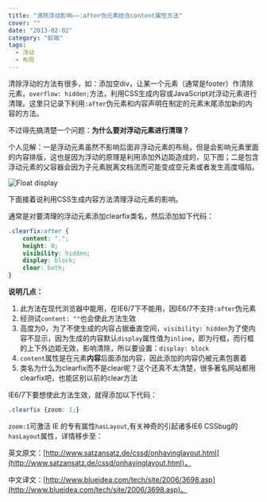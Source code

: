 ```yaml
---
title: "清除浮动影响——:after伪元素结合content属性方法"
cover: ""
date: "2013-02-02"
category: "前端"
tags:
  - 浮动
  - 布局
---
```


清除浮动的方法有很多，如：添加空div，让某一个元素（通常是footer）作清除元素，`overflow: hidden;`方法，利用CSS生成内容或JavaScript对浮动元素进行清理。这里只记录下利用`:after`伪元素和内容声明在制定的元素末尾添加新的内容的方法。

不过得先搞清楚一个问题：**为什么要对浮动元素进行清理？**

个人见解：一是浮动元素虽然不影响后面非浮动元素的布局，但是会影响元素里面的内容排版，这也是因为浮动的原理是利用添加外边距造成的，见下图；二是包含浮动元素的父容器会因为子元素脱离文档流而可能变成空元素或者发生高度塌陷。

![Float display](http://imgout.ph.126.net/12372012/layout-float-blog.jpg)

下面接着说利用CSS生成内容方法清理浮动元素的影响。

通常是对要清理的浮动元素添加clearfix类名，然后添加如下代码：

```css
.clearfix:after {
    content: ".";
    height: 0;
    visibility: hidden;
    display: block;
    clear: both;
}
```

**说明几点：**

1. 此方法在现代浏览器中能用，在IE6/7下不能用，因IE6/7不支持`:after`伪元素
2. 经测试`content: ""`也会使此方法生效
3. 高度为0，为了不使生成的内容占据垂直空间，`visibility: hidden`为了使内容不显示，因为生成的内容默认`display`属性值为`inline`，即为行框，而行框的上下外边距无效，影响清除，所以要设置：`display: block`
4. `content`属性是在元素**内容**后面添加内容，因此添加的内容仍被元素包裹着
5. 类名为什么为clearfix而不是clear呢？这个还真不太清楚，很多著名网站都用clearfix吧，也能区别以前的clear方法

IE6/7下要想使此方法生效，就得添加以下代码：

```css
.clearfix {zoom: 1;}
```

`zoom:1`可激活 IE 的专有属性`hasLayout`,有关神奇的引起诸多IE6 CSSbug的`hasLayout`属性，详情移步至：

英文原文：[http://www.satzansatz.de/cssd/onhavinglayout.html](http://www.satzansatz.de/cssd/onhavinglayout.html)，

中文译文：[http://www.blueidea.com/tech/site/2006/3698.asp](http://www.blueidea.com/tech/site/2006/3698.asp)。

